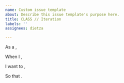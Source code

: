 ```yaml
---
name: Custom issue template
about: Describe this issue template's purpose here.
title: CLASS // Iteration
labels: ''
assignees: dietza

---
```


As a ,

When I ,

I want to ,

So that .
